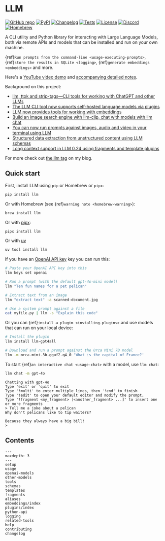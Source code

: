 # LLM

[![GitHub repo](https://img.shields.io/badge/github-repo-green)](https://github.com/simonw/llm)
[![PyPI](https://img.shields.io/pypi/v/llm.svg)](https://pypi.org/project/llm/)
[![Changelog](https://img.shields.io/github/v/release/simonw/llm?include_prereleases&label=changelog)](https://llm.datasette.io/en/stable/changelog.html)
[![Tests](https://github.com/simonw/llm/workflows/Test/badge.svg)](https://github.com/simonw/llm/actions?query=workflow%3ATest)
[![License](https://img.shields.io/badge/license-Apache%202.0-blue.svg)](https://github.com/simonw/llm/blob/main/LICENSE)
[![Discord](https://img.shields.io/discord/823971286308356157?label=discord)](https://datasette.io/discord-llm)
[![Homebrew](https://img.shields.io/homebrew/installs/dy/llm?color=yellow&label=homebrew&logo=homebrew)](https://formulae.brew.sh/formula/llm)

A CLI utility and Python library for interacting with Large Language Models, both via remote APIs and models that can be installed and run on your own machine.

{ref}`Run prompts from the command-line <usage-executing-prompts>`, {ref}`store the results in SQLite <logging>`, {ref}`generate embeddings <embeddings>` and more.

Here's a [YouTube video demo](https://www.youtube.com/watch?v=QUXQNi6jQ30) and [accompanying detailed notes](https://simonwillison.net/2024/Jun/17/cli-language-models/).

Background on this project:

- [llm, ttok and strip-tags—CLI tools for working with ChatGPT and other LLMs](https://simonwillison.net/2023/May/18/cli-tools-for-llms/)
- [The LLM CLI tool now supports self-hosted language models via plugins](https://simonwillison.net/2023/Jul/12/llm/)
- [LLM now provides tools for working with embeddings](https://simonwillison.net/2023/Sep/4/llm-embeddings/)
- [Build an image search engine with llm-clip, chat with models with llm chat](https://simonwillison.net/2023/Sep/12/llm-clip-and-chat/)
- [You can now run prompts against images, audio and video in your terminal using LLM](https://simonwillison.net/2024/Oct/29/llm-multi-modal/)
- [Structured data extraction from unstructured content using LLM schemas](https://simonwillison.net/2025/Feb/28/llm-schemas/)
- [Long context support in LLM 0.24 using fragments and template plugins](https://simonwillison.net/2025/Apr/7/long-context-llm/)

For more check out [the llm tag](https://simonwillison.net/tags/llm/) on my blog.

## Quick start

First, install LLM using `pip` or Homebrew or `pipx`:

```bash
pip install llm
```
Or with Homebrew (see {ref}`warning note <homebrew-warning>`):
```bash
brew install llm
```
Or with [pipx](https://pypa.github.io/pipx/):
```bash
pipx install llm
```
Or with [uv](https://docs.astral.sh/uv/guides/tools/)
```bash
uv tool install llm
```
If you have an [OpenAI API key](https://platform.openai.com/api-keys) key you can run this:
```bash
# Paste your OpenAI API key into this
llm keys set openai

# Run a prompt (with the default gpt-4o-mini model)
llm "Ten fun names for a pet pelican"

# Extract text from an image
llm "extract text" -a scanned-document.jpg

# Use a system prompt against a file
cat myfile.py | llm -s "Explain this code"
```
Or you can {ref}`install a plugin <installing-plugins>` and use models that can run on your local device:
```bash
# Install the plugin
llm install llm-gpt4all

# Download and run a prompt against the Orca Mini 7B model
llm -m orca-mini-3b-gguf2-q4_0 'What is the capital of France?'
```
To start {ref}`an interactive chat <usage-chat>` with a model, use `llm chat`:
```bash
llm chat -m gpt-4o
```
```
Chatting with gpt-4o
Type 'exit' or 'quit' to exit
Type '!multi' to enter multiple lines, then '!end' to finish
Type '!edit' to open your default editor and modify the prompt.
Type '!fragment <my_fragment> [<another_fragment> ...]' to insert one or more fragments
> Tell me a joke about a pelican
Why don't pelicans like to tip waiters?

Because they always have a big bill!
>
```

## Contents

```{toctree}
---
maxdepth: 3
---
setup
usage
openai-models
other-models
tools
schemas
templates
fragments
aliases
embeddings/index
plugins/index
python-api
logging
related-tools
help
contributing
changelog
```
